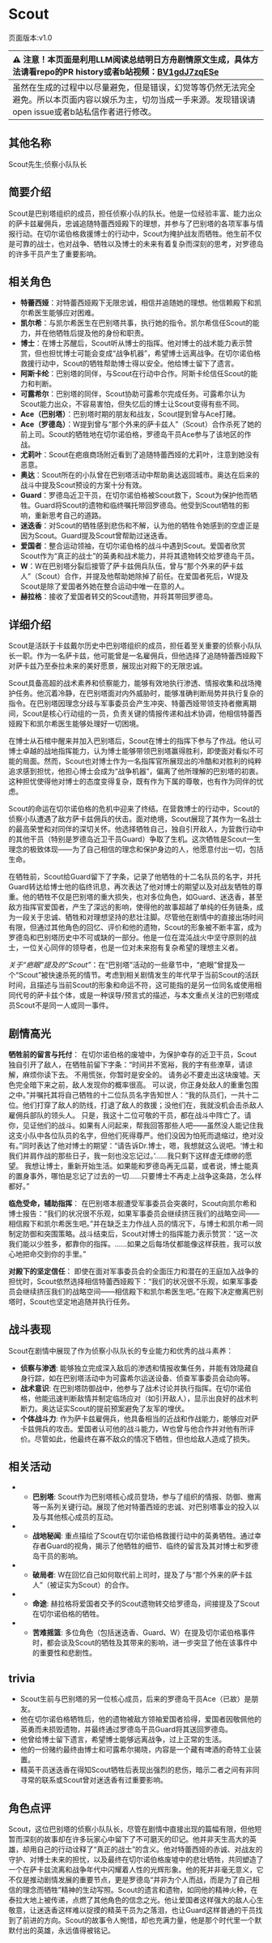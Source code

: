 # Scout
页面版本:v1.0
 

| :warning: 注意！本页面是利用LLM阅读总结明日方舟剧情原文生成，具体方法请看repo的PR history或者b站视频：[BV1gdJ7zqESe](https://www.bilibili.com/video/BV1gdJ7zqESe/)         |
|:----------------------------|
| 虽然在生成的过程中以尽量避免，但是错误，幻觉等等仍然无法完全避免。所以本页面内容以娱乐为主，切勿当成一手来源。发现错误请open issue或者b站私信作者进行修改。|



## 其他名称
Scout先生;侦察小队队长
## 简要介绍
Scout是巴别塔组织的成员，担任侦察小队的队长。他是一位经验丰富、能力出众的萨卡兹雇佣兵，忠诚追随特蕾西娅殿下的理想，并参与了巴别塔的各项军事与情报行动。在切尔诺伯格救援博士的行动中，Scout为掩护战友而牺牲。他生前不仅是可靠的战士，也对战争、牺牲以及博士的未来有着复杂而深刻的思考，对罗德岛的许多干员产生了重要影响。
## 相关角色
-   **特蕾西娅**：对特蕾西娅殿下无限忠诚，相信并追随她的理想。他信赖殿下和凯尔希医生能够应对困难。
-   **凯尔希**：与凯尔希医生在巴别塔共事，执行她的指令。凯尔希信任Scout的能力，并在他牺牲后提及他的身份和职责。
-   **博士**：在博士苏醒后，Scout听从博士的指挥。他对博士的战术能力表示赞赏，但也担忧博士可能会变成“战争机器”，希望博士远离战争。在切尔诺伯格救援行动中，Scout的牺牲帮助博士得以安全。他给博士留下了遗言。
-   **阿斯卡纶**：巴别塔的同伴，与Scout在行动中合作。阿斯卡纶信任Scout的能力和判断。
-   **可露希尔**：巴别塔的同伴，Scout协助可露希尔完成任务。可露希尔认为Scout能力出众，不容易害怕，但失忆后的博士让Scout变得有些不同。
-   **Ace（巴别塔）**：巴别塔时期的朋友和战友，Scout提到曾与Ace打赌。
-   **Ace（罗德岛）**：W提到曾与“那个外来的萨卡兹人”（Scout）合作杀死了她的前上司。Scout的牺牲地在切尔诺伯格，罗德岛干员Ace参与了该地区的作战。
-   **尤莉叶**：Scout在疤痕商场附近看到了追随特蕾西娅的尤莉叶，注意到她没有恶意。
-   **奥达**：Scout所在的小队曾在巴别塔活动中帮助奥达返回城市。奥达在后来的战斗中提及Scout预设的方案十分有效。
-   **Guard**：罗德岛近卫干员，在切尔诺伯格被Scout救下，Scout为保护他而牺牲。Guard将Scout的遗物和临终嘱托带回罗德岛。他受到Scout牺牲的影响，重新思考自己的道路。
-   **迷迭香**：对Scout的牺牲感到悲伤和不解，认为他的牺牲令她感到的空虚正是因为Scout。Guard提及Scout曾帮助过迷迭香。
-   **爱国者**：整合运动领袖，在切尔诺伯格的战斗中遇到Scout。爱国者欣赏Scout作为“真正的战士”的英勇和战术能力，并将其遗物转交给罗德岛干员。
-   **W**：W在巴别塔分裂后接管了萨卡兹佣兵队伍，曾与“那个外来的萨卡兹人”（Scout）合作，并提及他帮助她除掉了前任。在爱国者死后，W提及Scout是除了爱国者外她在整合运动中唯一在意的人。
-   **赫拉格**：接收了爱国者转交的Scout遗物，并将其带回罗德岛。
## 详细介绍
Scout是活跃于卡兹戴尔历史中巴别塔组织的成员，担任着至关重要的侦察小队队长一职。作为一名萨卡兹，他可能曾是一名雇佣兵，但他选择了追随特蕾西娅殿下对萨卡兹乃至泰拉未来的美好愿景，展现出对殿下的无限忠诚。

Scout具备高超的战术素养和侦察能力，能够有效地执行渗透、情报收集和战场掩护任务。他沉着冷静，在巴别塔面对内外威胁时，能够准确判断局势并执行复杂的指令。在巴别塔因理念分歧与军事委员会产生冲突、特蕾西娅带领支持者撤离期间，Scout是核心行动组的一员，负责关键的情报传递和战术协调，他相信特蕾西娅殿下和凯尔希医生能够处理好一切困境。

在博士从石棺中醒来并加入巴别塔后，Scout在博士的指挥下参与了作战。他认可博士卓越的战地指挥能力，认为博士能够带领巴别塔赢得胜利，即使面对看似不可能的局面。然而，Scout也对博士作为一名指挥官所展现出的冷酷和对胜利的纯粹追求感到担忧，他担心博士会成为“战争机器”，偏离了他所理解的巴别塔的初衷。这种担忧使得他对博士的态度变得复杂，既有作为下属的尊敬，也有作为同伴的忧虑。

Scout的命运在切尔诺伯格的危机中迎来了终结。在营救博士的行动中，Scout的侦察小队遭遇了敌方萨卡兹佣兵的伏击。面对绝境，Scout展现了其作为一名战士的最高荣誉和对同伴的深切关怀。他选择牺牲自己，独自引开敌人，为营救行动中的其他干员（特别是罗德岛近卫干员Guard）争取了生机。这次牺牲是Scout一生理念的极致体现——为了自己相信的理念和保护身边的人，他愿意付出一切，包括生命。

在牺牲前，Scout给Guard留下了字条，记录了他牺牲的十二名队员的名字，并托Guard转达给博士他的临终讯息，再次表达了他对博士的期望以及对战友牺牲的尊重。他的牺牲不仅是巴别塔的重大损失，也对多位角色，如Guard、迷迭香，甚至敌方指挥官爱国者，产生了深远的影响，使得他的故事超越了单纯的任务链条，成为一段关于忠诚、牺牲和对理想坚持的悲壮注脚。尽管他在剧情中的直接出场时间有限，但通过其他角色的回忆、评价和他的遗物，Scout的形象被不断丰富，成为罗德岛和巴别塔历史中不可或缺的一部分。他是一位在混沌战火中坚守原则的战士，一位关心同伴的领导者，也是一位对未来抱有复杂希望的理想主义者。

*关于“疤眼”提及的“Scout”*：在“巴别塔”活动的一些章节中，“疤眼”曾提及一个“Scout”被快速杀死的情节。考虑到相关剧情发生的年代早于当前Scout的活跃时间，且描述与当前Scout的形象和命运不符，这可能指的是另一位同名或使用相同代号的萨卡兹个体，或是一种误导/预言式的描述，与本文重点关注的巴别塔成员Scout不是同一人或同一事件。
## 剧情高光
**牺牲前的留言与托付**：
在切尔诺伯格的废墟中，为保护幸存的近卫干员，Scout独自引开了敌人，在牺牲前留下字条：“时间并不宽裕，我的字有些潦草，请谅解，麻烦你读下去。 不用慌张，你暂时是安全的。 请务必不要走出这块废墟。天色完全暗下来之前，敌人发现你的概率很高。 可以说，你正身处敌人的重重包围之中。”并嘱托其将自己牺牲的十二位队员名字告知世人：“我的队员们，一共十二位。他们打穿了敌人的防线，打退了敌人的救援；没他们在，我就没机会击杀敌人雇佣兵部队的领头人。 只是，我这十二位可敬的干员，都在战斗中阵亡了。请你，见证他们的战斗。如果有人问起来，帮我回答那些人吧——虽然没人能记住我这支小队中各位队员的名字，但他们死得尊严。他们没因为怕死而退缩过，绝对没有。”同时表达了他对博士的期望：“请告诉Dr.博士，嗯，我想就这么说吧。‘博士和我们并肩作战的那些日子，我一刻也没忘记过。’......我只剩下这样虚无缥缈的愿望。 我想让博士，重新开始生活。如果能和罗德岛再无瓜葛，或者说，博士能真的置身事外，哪怕是忘记了过去的一切......只要博士不再走上战争这条路，怎么样都好。”

**临危受命，辅助指挥**：
在巴别塔本舰遭受军事委员会突袭时，Scout向凯尔希和博士报告：“我们的状况很不乐观，如果军事委员会继续挤压我们的战略空间——相信殿下和凯尔希医生吧。”并在缺乏主力作战人员的情况下，与博士和凯尔希一同制定防御和突围策略。战斗结束后，Scout对博士的指挥能力表示赞赏：“这一次我们能以少胜多，都靠你的指挥。......如果之后每场仗都能像这样获胜，我可以放心地把命交到你的手里。”

**对殿下的坚定信任**：
即使在面对军事委员会的全面压力和潜在的王庭加入战争的担忧时，Scout依然选择相信特蕾西娅殿下：“我们的状况很不乐观，如果军事委员会继续挤压我们的战略空间——相信殿下和凯尔希医生吧。”在殿下决定撤离巴别塔时，Scout也坚定地追随并执行任务。
## 战斗表现
Scout在剧情中展现了作为侦察小队队长的专业能力和优秀的战斗素养：
*   **侦察与渗透**: 能够独立完成深入敌后的渗透和情报收集任务，并能有效隐藏自身行踪，如在巴别塔活动中为可露希尔运送设备、侦查军事委员会动向等。
*   **战术意识**: 在巴别塔防御战中，他参与了战术讨论并执行指挥。在切尔诺伯格，他能迅速判断敌情并制定临场应对（如引开敌人），显示出良好的战术判断力。奥达证实Scout的提前预案避免了友军的埋伏。
*   **个体战斗力**: 作为萨卡兹雇佣兵，他具备相当的近战和作战能力，能够应对萨卡兹佣兵的攻击。爱国者认可他的战斗能力，W也曾与他合作并对他有所评价。尽管如此，他最终在寡不敌众的情况下牺牲，但也给敌人造成了损失。
## 相关活动
-   *   **巴别塔**: Scout作为巴别塔核心成员登场，参与了组织的情报、防御、撤离等一系列关键行动。展现了他对特蕾西娅的忠诚、对巴别塔事业的投入以及与其他核心成员的互动。
-   *   **战地秘闻**: 重点描绘了Scout在切尔诺伯格救援行动中的英勇牺牲。通过幸存者Guard的视角，揭示了他牺牲的细节、临终的留言及其对博士和罗德岛干员的影响。
-   *   **破局者**: W在回忆自己如何取代前上司时，提及了与“那个外来的萨卡兹人”（被证实为Scout）的合作。
-   *   **命途**: 赫拉格将爱国者交予的Scout遗物转交给罗德岛，间接提及了Scout在切尔诺伯格的牺牲。
-   *   **苦难摇篮**: 多位角色（包括迷迭香、Guard、W）在提及切尔诺伯格事件时，都会谈及Scout的牺牲及其带来的影响，进一步突显了他在该事件中的重要性和悲剧性。
## trivia
*   Scout生前与巴别塔的另一位核心成员，后来的罗德岛干员Ace（已故）是朋友。
*   他在切尔诺伯格牺牲后，他的遗物被敌方领袖爱国者拾得，爱国者因敬佩他的英勇而未损毁遗物，并最终通过罗德岛干员Guard将其送回罗德岛。
*   他曾给博士留下遗言，希望博士能够远离战争，过上正常的生活。
*   他的一份赌约最终由博士和可露希尔揭晓，内容是一个藏有啤酒的奇特工业装置。
*   精英干员迷迭香在得知Scout牺牲后表现出强烈的悲伤，暗示二者之间有非同寻常的联系或Scout曾对迷迭香有过重要影响。
## 角色点评
Scout，这位巴别塔的侦察小队队长，尽管在剧情中直接出现的篇幅有限，但他短暂而深刻的故事却在许多玩家心中留下了不可磨灭的印记。他并非天生高大的英雄，却用自己的行动诠释了“真正的战士”的含义。他对特蕾西娅的赤诚、对战友的守护、对博士未来的担忧，以及最终在切尔诺伯格废墟中的悲壮牺牲，共同塑造了一个在萨卡兹流离和战争年代中闪耀着人性的光辉形象。他的死并非毫无意义，它不仅是推动剧情发展的重要节点，更是罗德岛“并非为个人而战，而是为了自己相信的理念而牺牲”精神的生动写照。Scout的遗言和遗物，如同他的精神火种，在泰拉大地上被传递，点燃了其他角色的信念之光。他让爱国者这样强大的敌人心生敬意，让迷迭香这样难以捉摸的精英干员为之落泪，也让Guard这样普通的干员找到了前进的方向。Scout的故事令人惋惜，却也充满力量，他是那个时代里一个默默付出的英雄，永远值得被铭记。
